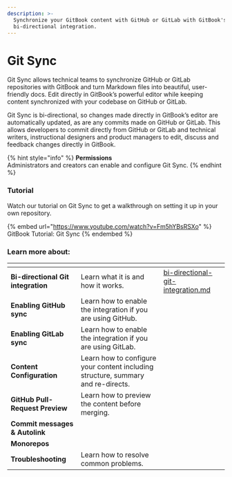 ```yaml
---
description: >-
  Synchronize your GitBook content with GitHub or GitLab with GitBook's
  bi-directional integration.
---
```


# Git Sync

Git Sync allows technical teams to synchronize GitHub or GitLab repositories with GitBook and turn Markdown files into beautiful, user-friendly docs. Edit directly in GitBook’s powerful editor while keeping content synchronized with your codebase on GitHub or GitLab.

Git Sync is bi-directional, so changes made directly in GitBook’s editor are automatically updated, as are any commits made on GitHub or GitLab. This allows developers to commit directly from GitHub or GitLab and technical writers, instructional designers and product managers to edit, discuss and feedback changes directly in GitBook.

{% hint style="info" %}
**Permissions**\
Administrators and creators can enable and configure Git Sync.
{% endhint %}

### Tutorial

Watch our tutorial on Git Sync to get a walkthrough on setting it up in your own repository.

{% embed url="https://www.youtube.com/watch?v=Fm5hYBsRSXo" %}
GitBook Tutorial: Git Sync
{% endembed %}

### Learn more about:

<table data-view="cards"><thead><tr><th></th><th></th><th data-hidden data-card-target data-type="content-ref"></th></tr></thead><tbody><tr><td><strong>Bi-directional Git integration</strong></td><td>Learn what it is and how it works.</td><td><a href="bi-directional-git-integration.md">bi-directional-git-integration.md</a></td></tr><tr><td><strong>Enabling GitHub sync</strong></td><td>Learn how to enable the integration if you are using GitHub.</td><td></td></tr><tr><td><strong>Enabling GitLab sync</strong></td><td>Learn how to enable the integration if you are using GitLab.</td><td></td></tr><tr><td><strong>Content Configuration</strong></td><td>Learn how to configure your content including structure, summary and re-directs.</td><td></td></tr><tr><td><strong>GitHub Pull-Request Preview</strong></td><td>Learn how to preview the content before merging.</td><td></td></tr><tr><td><strong>Commit messages &#x26; Autolink</strong></td><td></td><td></td></tr><tr><td><strong>Monorepos</strong></td><td></td><td></td></tr><tr><td><strong>Troubleshooting</strong></td><td>Learn how to resolve common problems.</td><td></td></tr></tbody></table>
